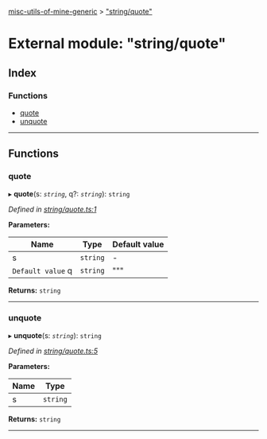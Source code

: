 [misc-utils-of-mine-generic](../README.md) > ["string/quote"](../modules/_string_quote_.md)

# External module: "string/quote"

## Index

### Functions

* [quote](_string_quote_.md#quote)
* [unquote](_string_quote_.md#unquote)

---

## Functions

<a id="quote"></a>

###  quote

▸ **quote**(s: *`string`*, q?: *`string`*): `string`

*Defined in [string/quote.ts:1](https://github.com/cancerberoSgx/misc-utils-of-mine/blob/e02b274/misc-utils-of-mine-generic/src/string/quote.ts#L1)*

**Parameters:**

| Name | Type | Default value |
| ------ | ------ | ------ |
| s | `string` | - |
| `Default value` q | `string` | &quot;&quot;&quot; |

**Returns:** `string`

___
<a id="unquote"></a>

###  unquote

▸ **unquote**(s: *`string`*): `string`

*Defined in [string/quote.ts:5](https://github.com/cancerberoSgx/misc-utils-of-mine/blob/e02b274/misc-utils-of-mine-generic/src/string/quote.ts#L5)*

**Parameters:**

| Name | Type |
| ------ | ------ |
| s | `string` |

**Returns:** `string`

___

